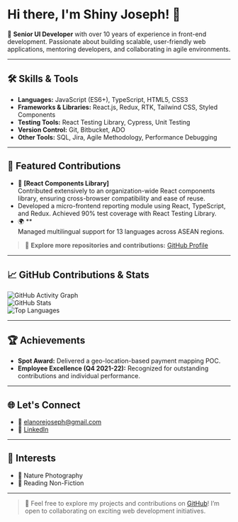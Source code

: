 # Hi there, I'm Shiny Joseph! 👋

🌟 **Senior UI Developer** with over 10 years of experience in front-end development. Passionate about building scalable, user-friendly web applications, mentoring developers, and collaborating in agile environments.

---

## 🛠️ Skills & Tools
- **Languages:** JavaScript (ES6+), TypeScript, HTML5, CSS3
- **Frameworks & Libraries:** React.js, Redux, RTK, Tailwind CSS, Styled Components
- **Testing Tools:** React Testing Library, Cypress, Unit Testing
- **Version Control:** Git, Bitbucket, ADO
- **Other Tools:** SQL, Jira, Agile Methodology, Performance Debugging

---

## 🌟 Featured Contributions
- 🎯 **[React Components Library]**  
  Contributed extensively to an organization-wide React components library, ensuring cross-browser compatibility and ease of reuse.  
- 
  Developed a micro-frontend reporting module using React, TypeScript, and Redux. Achieved 90% test coverage with React Testing Library.  
- 🌍 **  
  Managed multilingual support for 13 languages across ASEAN regions.

> 🔗 **Explore more repositories and contributions:** [GitHub Profile](https://github.com/elanore)

---

## 📈 GitHub Contributions & Stats

![GitHub Activity Graph](https://github-readme-activity-graph.vercel.app/graph?username=elanore&theme=radical)  
![GitHub Stats](https://github-readme-stats.vercel.app/api?username=elanore&count_private=true&show_icons=true&theme=radical)  
![Top Languages](https://github-readme-stats.vercel.app/api/top-langs/?username=elanore&layout=compact&theme=radical)  

---

## 🏆 Achievements
- **Spot Award:** Delivered a geo-location-based payment mapping POC.
- **Employee Excellence (Q4 2021-22):** Recognized for outstanding contributions and individual performance.

---

## 🌐 Let's Connect
- 📧 [elanorejoseph@gmail.com](mailto:elanorejoseph@gmail.com)
- 💼 [LinkedIn](https://www.linkedin.com/in/shiny-joseph/)

---

## 🌱 Interests
- 📸 Nature Photography  
- 📖 Reading Non-Fiction  

---

> 🎉 Feel free to explore my projects and contributions on [GitHub](https://github.com/elanore)! I’m open to collaborating on exciting web development initiatives.
